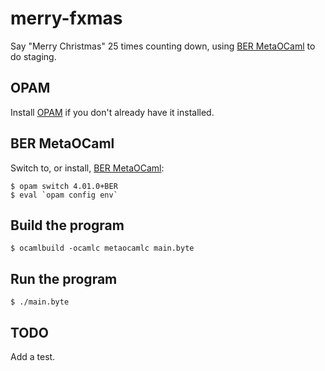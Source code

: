 # merry-fxmas

Say "Merry Christmas" 25 times counting down, using [BER MetaOCaml](http://okmij.org/ftp/ML/MetaOCaml) to do staging.

## OPAM

Install [OPAM](http://opam.ocamlpro.com/) if you don't already have it installed.

## BER MetaOCaml

Switch to, or install, [BER MetaOCaml](http://okmij.org/ftp/ML/MetaOCaml.html):

```console
$ opam switch 4.01.0+BER
$ eval `opam config env`
```

## Build the program

```console
$ ocamlbuild -ocamlc metaocamlc main.byte
```

## Run the program

```console
$ ./main.byte
```

## TODO

Add a test.

